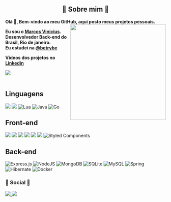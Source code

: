 <h2 align='center' > 🤔 Sobre mim 🤔 </h2>

<strong> Olá 👋, Bem-vindo ao meu GitHub, aqui posto meus projetos pessoais. <br/>  <img align="right" width ="300" src="https://i.pinimg.com/originals/22/22/bf/2222bf4e61a9c909705972dc2e1ad26a.gif"/>

Eu sou o <a href="marcsvinicius.github.io/"> Marcos Vinicius</a>.  
Desenvolvedor Back-end do Brasil, Rio de janeiro.</strong> <br>
<strong> Eu estudei na <a href="https://www.linkedin.com/school/betrybe/"> @betrybe </a></strong>

<strong>Videos dos projetos no <a href="https://www.linkedin.com/in/marcosvalencar/"> Linkedin </a></strong>

<a href="https://github.com/MarcsVinicius"> <img src="https://github-readme-stats.vercel.app/api?username=marcsvinicius&count_private=true&theme=react" /> </a> <br>
<br>

## **Linguagens**
<img src="https://camo.githubusercontent.com/fc148737a4401e26e7c3f98c151e2df8e096c1342ce8d52a3b743910599adea8/68747470733a2f2f696d672e736869656c64732e696f2f62616467652f4a6176615363726970742d3332333333303f7374796c653d666f722d7468652d6261646765266c6f676f3d6a617661736372697074266c6f676f436f6c6f723d463744463144"> <img src="https://camo.githubusercontent.com/6cf9abe9d706421df40ff4feff208a5728df2b77f9eb21f24d09df00a0d69203/68747470733a2f2f696d672e736869656c64732e696f2f62616467652f547970655363726970742d3030374143433f7374796c653d666f722d7468652d6261646765266c6f676f3d74797065736372697074266c6f676f436f6c6f723d7768697465">   ![Lua](https://img.shields.io/badge/lua-%232C2D72.svg?style=for-the-badge&logo=lua&logoColor=white) ![Java](https://img.shields.io/badge/java-%23ED8B00.svg?style=for-the-badge&logo=java&logoColor=white) ![Go](https://img.shields.io/badge/go-%2300ADD8.svg?style=for-the-badge&logo=go&logoColor=white)
## **Front-end**

<img src="https://img.shields.io/badge/HTML5-E34F26?style=for-the-badge&logo=html5&logoColor=white"> <img src="https://img.shields.io/badge/CSS3-1572B6?style=for-the-badge&logo=css3&logoColor=white"> <img src="https://img.shields.io/badge/Sass-CC6699?style=for-the-badge&logo=sass&logoColor=white"> <img src="https://img.shields.io/badge/React-20232A?style=for-the-badge&logo=react&logoColor=61DAFB"> <img src="https://img.shields.io/badge/Redux-593D88?style=for-the-badge&logo=redux&logoColor=white"> <img src="https://camo.githubusercontent.com/4f9d20f3a284d2f6634282f61f82a62e99ee9906537dc9859decfdc9efbb51ec/68747470733a2f2f696d672e736869656c64732e696f2f62616467652f52656163745f526f757465722d4341343234353f7374796c653d666f722d7468652d6261646765266c6f676f3d72656163742d726f75746572266c6f676f436f6c6f723d7768697465">
![Styled Components](https://img.shields.io/badge/styled--components-DB7093?style=for-the-badge&logo=styled-components&logoColor=white)
## **Back-end**
![Express.js](https://img.shields.io/badge/express.js-%23404d59.svg?style=for-the-badge&logo=express&logoColor=%2361DAFB)  ![NodeJS](https://img.shields.io/badge/node.js-6DA55F?style=for-the-badge&logo=node.js&logoColor=white) ![MongoDB](https://img.shields.io/badge/MongoDB-%234ea94b.svg?style=for-the-badge&logo=mongodb&logoColor=white) ![SQLite](https://img.shields.io/badge/sqlite-%2307405e.svg?style=for-the-badge&logo=sqlite&logoColor=white) ![MySQL](https://img.shields.io/badge/mysql-%2300f.svg?style=for-the-badge&logo=mysql&logoColor=white) ![Spring](https://img.shields.io/badge/Spring_Boot-F2F4F9?style=for-the-badge&logo=spring-boot) ![Hibernate](https://img.shields.io/badge/Hibernate-59666C?style=for-the-badge&logo=Hibernate&logoColor=white) ![Docker](https://img.shields.io/badge/docker-%230db7ed.svg?style=for-the-badge&logo=docker&logoColor=white)



<h3> 📱 Social 📱 </h3>
<a href="https://www.linkedin.com/in/marcosvalencar/"> <img src="https://img.shields.io/badge/linkedin-%230077B5.svg?style=for-the-badge&logo=linkedin&logoColor=white" /> </a>
<a href="https://github.com/MarcsVinicius"> <img src="https://img.shields.io/badge/github-%23121011.svg?style=for-the-badge&logo=github&logoColor=white" /> </a>

